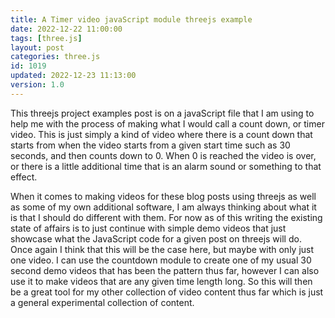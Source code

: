 ```yaml
---
title: A Timer video javaScript module threejs example
date: 2022-12-22 11:00:00
tags: [three.js]
layout: post
categories: three.js
id: 1019
updated: 2022-12-23 11:13:00
version: 1.0
---
```


This threejs project examples post is on a javaScript file that I am using to help me with the process of making what I would call a count down, or timer video. This is just simply a kind of video where there is a count down that starts from when the video starts from a given start time such as 30 seconds, and then counts down to 0. When 0 is reached the video is over, or there is a little additional time that is an alarm sound or something to that effect.

When it comes to making videos for these blog posts using threejs as well as some of my own additional software, I am always thinking about what it is that I should do different with them. For now as of this writing the existing state of affairs is to just continue with simple demo videos that just showcase what the JavaScript code for a given post on threejs will do. Once again I think that this will be the case here, but maybe with only just one video. I can use the countdown module to create one of my usual 30 second demo videos that has been the pattern thus far, however I can also use it to make videos that are any given time length long. So this will then be a great tool for my other collection of video content thus far which is just a general experimental collection of content.

<!-- more -->
